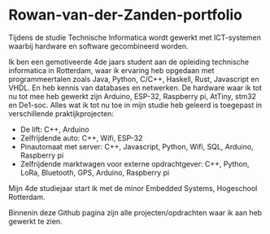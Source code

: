 # Rowan-van-der-Zanden-portfolio

Tijdens de studie Technische Informatica wordt gewerkt met ICT-systemen waarbij hardware en software gecombineerd worden.

Ik ben een gemotiveerde 4de jaars student aan de opleiding technische informatica in Rotterdam, waar ik ervaring heb opgedaan met programmeertalen zoals Java, Python, C/C++, Haskell, Rust, Javascript en VHDL. En heb kennis van databases en netwerken. De hardware waar ik tot nu tot mee heb gewerkt zijn Arduino, ESP-32, Raspberry pi, AtTiny, stm32 en De1-soc. Alles wat ik tot nu toe in mijn studie heb geleerd is toegepast in verschillende praktijkprojecten:
- De lift: C++, Arduino
- Zelfrijdende auto: C++, Wifi, ESP-32
- Pinautomaat met server: C++, Javascript, Python, Wifi, SQL, Arduino, Raspberry pi
- Zelfrijdende marktwagen voor externe opdrachtgever: C++, Python, LoRa, Bluetooth, GPS, Arduino, Raspberry pi

Mijn 4de studiejaar start ik met de minor Embedded Systems, Hogeschool Rotterdam.

Binnenin deze Github pagina zijn alle projecten/opdrachten waar ik aan heb gewerkt te zien.
